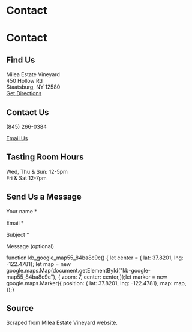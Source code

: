 <!--ContentType: contact-->

# Contact

# Contact

## Find Us

Milea Estate Vineyard  
450 Hollow Rd  
Staatsburg, NY 12580  
[Get Directions](https://www.google.com/maps/dir//450+Hollow+Rd,+Staatsburg,+NY+12580/@41.6974402,-74.7974218,7.96z/data=!4m8!4m7!1m0!1m5!1m1!1s0x89dd12d0e538f0e3:0xff017b89a0c3df9d!2m2!1d-73.8513481!2d41.838759)

## Contact Us

(845) 266-0384

[Email Us](mailto:hello@mileaestatevineyard.com)

## Tasting Room Hours

Wed, Thu & Sun: 12-5pm  
Fri & Sat 12-7pm

## Send Us a Message

      

Your name \*  

Email \*  

Subject \*  

Message (optional)  

function kb\_google\_map55\_84ba8c9c() { let center = { lat: 37.8201, lng: -122.4781}; let map = new google.maps.Map(document.getElementById("kb-google-map55\_84ba8c9c"), { zoom: 7, center: center,});let marker = new google.maps.Marker({ position: { lat: 37.8201, lng: -122.4781}, map: map, });}

## Source
Scraped from Milea Estate Vineyard website.
